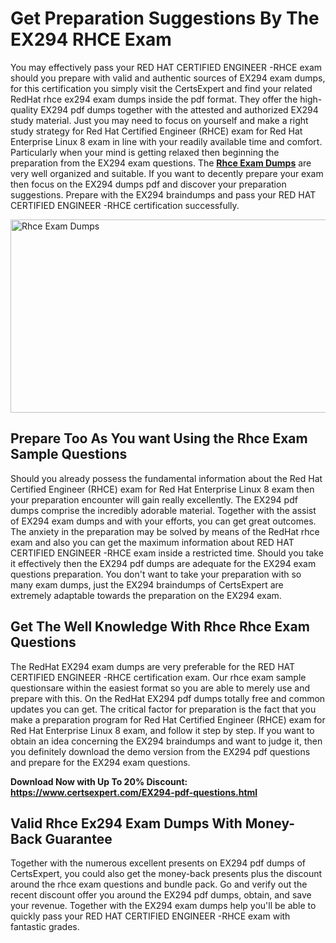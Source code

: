 <h1><strong>Get Preparation Suggestions By The EX294 RHCE Exam</strong></h1>
<p>You may effectively pass your RED HAT CERTIFIED ENGINEER -RHCE exam should you prepare with valid and authentic sources of EX294 exam dumps, for this certification you simply visit the CertsExpert and find your related RedHat rhce ex294 exam dumps inside the pdf format. They offer the high-quality EX294 pdf dumps together with the attested and authorized EX294 study material. Just you may need to focus on yourself and make a right study strategy for Red Hat Certified Engineer (RHCE) exam for Red Hat Enterprise Linux 8 exam in line with your readily available time and comfort. Particularly when your mind is getting relaxed then beginning the preparation from the EX294 exam questions. The <strong><a href="https://www.certsexpert.com/EX294-pdf-questions.html">Rhce Exam Dumps</a></strong> are very well organized and suitable. If you want to decently prepare your exam then focus on the EX294 dumps pdf and discover your preparation suggestions. Prepare with the EX294 braindumps and pass your RED HAT CERTIFIED ENGINEER -RHCE certification successfully.</p>
<p><img src="https://i.ibb.co/3zGsQJZ/EX294.png" alt="Rhce Exam Dumps" width="550" height="309" /></p>
<h2><strong>Prepare Too As You want Using the&nbsp;Rhce Exam Sample Questions</strong></h2>
<p>Should you already possess the fundamental information about the Red Hat Certified Engineer (RHCE) exam for Red Hat Enterprise Linux 8 exam then your preparation encounter will gain really excellently. The EX294 pdf dumps comprise the incredibly adorable material. Together with the assist of EX294 exam dumps and with your efforts, you can get great outcomes. The anxiety in the preparation may be solved by means of the RedHat rhce exam and also you can get the maximum information about RED HAT CERTIFIED ENGINEER -RHCE exam inside a restricted time. Should you take it effectively then the EX294 pdf dumps are adequate for the EX294 exam questions preparation. You don't want to take your preparation with so many exam dumps, just the EX294 braindumps of CertsExpert are extremely adaptable towards the preparation on the EX294 exam.</p>
<h2><strong>Get The Well Knowledge With&nbsp;Rhce&nbsp;Rhce Exam Questions</strong></h2>
<p>The RedHat EX294 exam dumps are very preferable for the RED HAT CERTIFIED ENGINEER -RHCE certification exam. Our rhce exam sample questionsare within the easiest format so you are able to merely use and prepare with this. On the RedHat EX294 pdf dumps totally free and common updates you can get. The critical factor for preparation is the fact that you make a preparation program for Red Hat Certified Engineer (RHCE) exam for Red Hat Enterprise Linux 8 exam, and follow it step by step. If you want to obtain an idea concerning the EX294 braindumps and want to judge it, then you definitely download the demo version from the EX294 pdf questions and prepare for the EX294 exam questions.</p>
<p><strong>Download Now with Up To 20% Discount: <a href="https://www.certsexpert.com/EX294-pdf-questions.html">https://www.certsexpert.com/EX294-pdf-questions.html</a></strong></p>
<h2><strong>Valid&nbsp;Rhce Ex294 Exam Dumps With Money-Back Guarantee</strong></h2>
<p>Together with the numerous excellent presents on EX294 pdf dumps of CertsExpert, you could also get the money-back presents plus the discount around the rhce exam questions and bundle pack. Go and verify out the recent discount offer you around the EX294 pdf dumps, obtain, and save your revenue. Together with the EX294 exam dumps help you'll be able to quickly pass your RED HAT CERTIFIED ENGINEER -RHCE exam with fantastic grades.</p>

